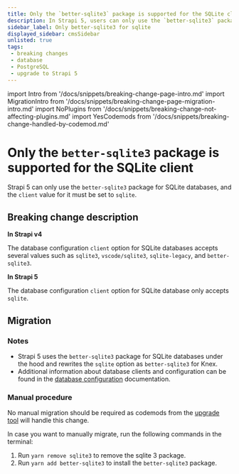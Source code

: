 ```yaml
---
title: Only the `better-sqlite3` package is supported for the SQLite client
description: In Strapi 5, users can only use the `better-sqlite3` package for SQLite databases, and the `client` value for it must be set to `sqlite`.
sidebar_label: Only better-sqlite3 for sqlite 
displayed_sidebar: cmsSidebar
unlisted: true
tags:
 - breaking changes
 - database
 - PostgreSQL
 - upgrade to Strapi 5
---
```


import Intro from '/docs/snippets/breaking-change-page-intro.md'
import MigrationIntro from '/docs/snippets/breaking-change-page-migration-intro.md'
import NoPlugins from '/docs/snippets/breaking-change-not-affecting-plugins.md'
import YesCodemods from '/docs/snippets/breaking-change-handled-by-codemod.md'

# Only the `better-sqlite3` package is supported for the SQLite client

Strapi 5 can only use the `better-sqlite3` package for SQLite databases, and the `client` value for it must be set to `sqlite`.

<Intro />
<NoPlugins/>
<YesCodemods />

## Breaking change description

<SideBySideContainer>

<SideBySideColumn>

**In Strapi v4**

The database configuration `client` option for SQLite databases accepts several values such as `sqlite3`, `vscode/sqlite3`, `sqlite-legacy`, and `better-sqlite3`.

</SideBySideColumn>

<SideBySideColumn>

**In Strapi 5**

The database configuration `client` option for SQLite database only accepts `sqlite`.

</SideBySideColumn>

</SideBySideContainer>

## Migration

<MigrationIntro />

### Notes

* Strapi 5 uses the `better-sqlite3` package for SQLite databases under the hood and rewrites the `sqlite` option as `better-sqlite3` for Knex.
* Additional information about database clients and configuration can be found in the [database configuration](/cms/configurations/database) documentation.

### Manual procedure

No manual migration should be required as codemods from the [upgrade tool](/cms/upgrade-tool) will handle this change.

In case you want to manually migrate, run the following commands in the terminal:

1. Run `yarn remove sqlite3` to remove the sqlite 3 package.
2. Run `yarn add better-sqlite3` to install the `better-sqlite3` package.
